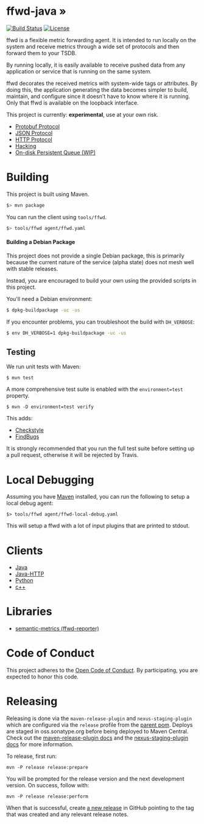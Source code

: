 # ffwd-java &#187;
[![Build Status](https://travis-ci.org/spotify/ffwd.svg?branch=master)](https://travis-ci.org/spotify/ffwd)
[![License](https://img.shields.io/github/license/spotify/ffwd.svg)](LICENSE)


ffwd is a flexible metric forwarding agent. It is intended to run locally on the system and receive metrics through a wide set of protocols and then forward them to your TSDB.

By running locally, it is easily available to receive pushed data from any application or service that is running on the same system.

ffwd decorates the received metrics with system-wide tags or attributes. By doing this, the application generating the data becomes simpler to build, maintain, and configure since it doesn't have to know where it is running. Only that ffwd is available on the loopback interface.


This project is currently: __experimental__, use at your own risk.


* [Protobuf Protocol](/modules/protobuf/)
* [JSON Protocol](/modules/json/)
* [HTTP Protocol](/modules/http/)
* [Hacking](docs/hacking.md)
* [On-disk Persistent Queue (WIP)](docs/on-disk-queue.md)

# Building

This project is built using Maven.

```bash
$> mvn package
```

You can run the client using `tools/ffwd`.

```bash
$> tools/ffwd agent/ffwd.yaml
```

#### Building a Debian Package

This project does not provide a single Debian package, this is primarily
because the current nature of the service (alpha state) does not mesh well with
stable releases.

Instead, you are encouraged to build your own using the provided scripts in
this project.

You'll need a Debian environment:

```bash
$ dpkg-buildpackage -uc -us
```

If you encounter problems, you can troubleshoot the build with `DH_VERBOSE`:

```bash
$ env DH_VERBOSE=1 dpkg-buildpackage -uc -us
```

## Testing

We run unit tests with Maven:

```
$ mvn test
```

A more comprehensive test suite is enabled with the `environment=test`
property.

```
$ mvn -D environment=test verify
```

This adds:

* [Checkstyle](http://checkstyle.sourceforge.net/)
* [FindBugs](http://findbugs.sourceforge.net/)

It is strongly recommended that you run the full test suite before setting up a
pull request, otherwise it will be rejected by Travis.

# Local Debugging

Assuming you have [Maven][maven] installed, you can run the following to setup a local debug agent:

```
$> tools/ffwd agent/ffwd-local-debug.yaml
```

This will setup a ffwd with a lot of input plugins that are printed to stdout.

[maven]: https://maven.apache.org/

# Clients

* [Java](https://github.com/udoprog/ffwd-java-client)
* [Java-HTTP](https://github.com/spotify/ffwd-http-client)
* [Python](https://pypi.python.org/pypi/ffwd)
* [c++](https://github.com/udoprog/libffwd-client)

# Libraries

* [semantic-metrics (ffwd-reporter)](https://github.com/spotify/semantic-metrics)

# Code of Conduct

This project adheres to the [Open Code of Conduct][code-of-conduct]. By
participating, you are expected to honor this code.

[code-of-conduct]: https://github.com/spotify/code-of-conduct/blob/master/code-of-conduct.md

# Releasing

Releasing is done via the `maven-release-plugin` and `nexus-staging-plugin` which are configured via the
`release` profile from the [parent pom](https://github.com/spotify/foss-root). Deploys are staged in oss.sonatype.org before being deployed to Maven Central. Check out the [maven-release-plugin docs](http://maven.apache.org/maven-release/maven-release-plugin/) and the [nexus-staging-plugin docs](https://help.sonatype.com/repomanager2) for more information.

To release, first run:

`mvn -P release release:prepare`

You will be prompted for the release version and the next development version. On success, follow with:

`mvn -P release release:perform`

When that is successful, create [a new release](https://github.com/spotify/ffwd/releases/new) in GitHub pointing to the tag that was created and any relevant release notes.
